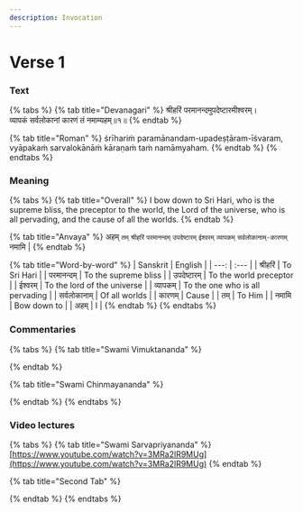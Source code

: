 ```yaml
---
description: Invocation
---
```


# Verse 1

### Text

{% tabs %}
{% tab title="Devanagari" %}
श्रीहरिं परमानन्दमुपदेष्टारमीश्वरम्।  
व्यापकं सर्वलोकानां कारणं तं नमाम्यहम्॥१॥
{% endtab %}

{% tab title="Roman" %}
śrīhariṁ paramānandam-upadeṣṭāram-īśvaram,  
vyāpakaṁ sarvalokānāṁ kāraṇaṁ taṁ namāmyaham.
{% endtab %}
{% endtabs %}

### Meaning

{% tabs %}
{% tab title="Overall" %}
I bow down to Sri Hari, who is the supreme bliss, the preceptor to the world, the Lord of the universe, who is all pervading, and the cause of all the worlds.
{% endtab %}

{% tab title="Anvaya" %}
अहम् `तम्` `श्रीहरिं` `परमानन्दम्` `उपदेष्टारम्` `ईश्वरम्` `व्यापकम्` `सर्वलोकानाम्-कारणम्` नमामि \|
{% endtab %}

{% tab title="Word-by-word" %}
| Sanskrit | English |
| ---: | :--- |
| श्रीहरिं | To Sri Hari |
| परमानन्दम् | To the supreme bliss |
| उपदेष्टारम् | To the world preceptor |
| ईश्वरम् | To the lord of the universe |
| व्यापकम् | To the one who is all pervading |
| सर्वलोकानाम् | Of all worlds |
| कारणम् | Cause |
| तम् | To Him |
| नमामि | Bow down to |
| अहम् | I |
{% endtab %}
{% endtabs %}

### Commentaries

{% tabs %}
{% tab title="Swami Vimuktananda" %}

{% endtab %}

{% tab title="Swami Chinmayananda" %}

{% endtab %}
{% endtabs %}

### Video lectures

{% tabs %}
{% tab title="Swami Sarvapriyananda" %}
[https://www.youtube.com/watch?v=3MRa2lR9MUg](https://www.youtube.com/watch?v=3MRa2lR9MUg)
{% endtab %}

{% tab title="Second Tab" %}

{% endtab %}
{% endtabs %}



